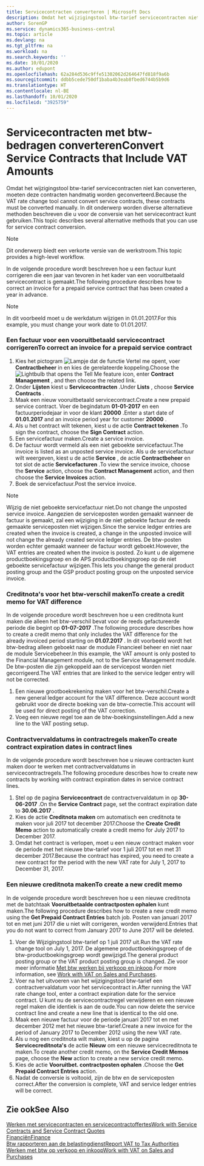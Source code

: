 ```yaml
---
title: Servicecontracten converteren | Microsoft Docs
description: Omdat het wijzigingstool btw-tarief servicecontracten niet kan converteren, moeten deze contracten handmatig worden geconverteerd. In dit onderwerp worden diverse alternatieve methoden beschreven die u voor de conversie van het servicecontract kunt gebruiken.
author: SorenGP
ms.service: dynamics365-business-central
ms.topic: article
ms.devlang: na
ms.tgt_pltfrm: na
ms.workload: na
ms.search.keywords: ''
ms.date: 10/01/2020
ms.author: edupont
ms.openlocfilehash: 62a284d536c9ffe51302062d264647fd818f9a6b
ms.sourcegitcommit: ddbb5cede750df1baba4b3eab8fbed6744b5b9d6
ms.translationtype: HT
ms.contentlocale: nl-BE
ms.lasthandoff: 10/01/2020
ms.locfileid: "3925759"
---
```

# <a name="convert-service-contracts-that-include-vat-amounts"></a><span data-ttu-id="41b22-104">Servicecontracten met btw-bedragen converteren</span><span class="sxs-lookup"><span data-stu-id="41b22-104">Convert Service Contracts that Include VAT Amounts</span></span>
<span data-ttu-id="41b22-105">Omdat het wijzigingstool btw-tarief servicecontracten niet kan converteren, moeten deze contracten handmatig worden geconverteerd.</span><span class="sxs-lookup"><span data-stu-id="41b22-105">Because the VAT rate change tool cannot convert service contracts, these contracts must be converted manually.</span></span> <span data-ttu-id="41b22-106">In dit onderwerp worden diverse alternatieve methoden beschreven die u voor de conversie van het servicecontract kunt gebruiken.</span><span class="sxs-lookup"><span data-stu-id="41b22-106">This topic describes several alternative methods that you can use for service contract conversion.</span></span>  

> [!NOTE]  
>  <span data-ttu-id="41b22-107">Dit onderwerp biedt een verkorte versie van de werkstroom.</span><span class="sxs-lookup"><span data-stu-id="41b22-107">This topic provides a high-level workflow.</span></span>  

 <span data-ttu-id="41b22-108">In de volgende procedure wordt beschreven hoe u een factuur kunt corrigeren die een jaar van tevoren in het kader van een vooruitbetaald servicecontract is gemaakt.</span><span class="sxs-lookup"><span data-stu-id="41b22-108">The following procedure describes how to correct an invoice for a prepaid service contract that has been created a year in advance.</span></span>  

> [!NOTE]  
>  <span data-ttu-id="41b22-109">In dit voorbeeld moet u de werkdatum wijzigen in 01.01.2017.</span><span class="sxs-lookup"><span data-stu-id="41b22-109">For this example, you must change your work date to 01.01.2017.</span></span>  

### <a name="to-correct-an-invoice-for-a-prepaid-service-contract"></a><span data-ttu-id="41b22-110">Een factuur voor een vooruitbetaald servicecontract corrigeren</span><span class="sxs-lookup"><span data-stu-id="41b22-110">To correct an invoice for a prepaid service contract</span></span>  
1. <span data-ttu-id="41b22-111">Kies het pictogram ![Lampje dat de functie Vertel me opent](media/ui-search/search_small.png "Vertel me wat u wilt doen"), voer **Contractbeheer** in en kies de gerelateerde koppeling.</span><span class="sxs-lookup"><span data-stu-id="41b22-111">Choose the ![Lightbulb that opens the Tell Me feature](media/ui-search/search_small.png "Tell me what you want to do") icon, enter **Contract Management** , and then choose the related link.</span></span>  
2. <span data-ttu-id="41b22-112">Onder **Lijsten** kiest u **Servicecontracten** .</span><span class="sxs-lookup"><span data-stu-id="41b22-112">Under **Lists** , choose **Service Contracts** .</span></span>  
3. <span data-ttu-id="41b22-113">Maak een nieuw vooruitbetaald servicecontract.</span><span class="sxs-lookup"><span data-stu-id="41b22-113">Create a new prepaid service contract.</span></span> <span data-ttu-id="41b22-114">Voer de begindatum **01-01-2017** en een factuurperiodejaar in voor de klant **20000** .</span><span class="sxs-lookup"><span data-stu-id="41b22-114">Enter a start date of **01.01.2017** and an invoice period year for customer **20000** .</span></span>  
4. <span data-ttu-id="41b22-115">Als u het contract wilt tekenen, kiest u de actie **Contract tekenen** .</span><span class="sxs-lookup"><span data-stu-id="41b22-115">To sign the contract, choose the **Sign Contract** action.</span></span>  
5. <span data-ttu-id="41b22-116">Een servicefactuur maken.</span><span class="sxs-lookup"><span data-stu-id="41b22-116">Create a service invoice.</span></span>
6. <span data-ttu-id="41b22-117">De factuur wordt vermeld als een niet geboekte servicefactuur.</span><span class="sxs-lookup"><span data-stu-id="41b22-117">The invoice is listed as an unposted service invoice.</span></span> <span data-ttu-id="41b22-118">Als u de servicefactuur wilt weergeven, kiest u de actie **Service** , de actie **Contractbeheer** en tot slot de actie **Servicefacturen** .</span><span class="sxs-lookup"><span data-stu-id="41b22-118">To view the service invoice, choose the **Service** action, choose the **Contract Management** action, and then choose the **Service Invoices** action.</span></span>  
7. <span data-ttu-id="41b22-119">Boek de servicefactuur.</span><span class="sxs-lookup"><span data-stu-id="41b22-119">Post the service invoice.</span></span>  

> [!NOTE]  
>  <span data-ttu-id="41b22-120">Wijzig de niet geboekte servicefactuur niet.</span><span class="sxs-lookup"><span data-stu-id="41b22-120">Do not change the unposted service invoice.</span></span> <span data-ttu-id="41b22-121">Aangezien de serviceposten worden gemaakt wanneer de factuur is gemaakt, zal een wijziging in de niet geboekte factuur de reeds gemaakte serviceposten niet wijzigen.</span><span class="sxs-lookup"><span data-stu-id="41b22-121">Since the service ledger entries are created when the invoice is created, a change in the unposted invoice will not change the already created service ledger entries.</span></span> <span data-ttu-id="41b22-122">De btw-posten worden echter gemaakt wanneer de factuur wordt geboekt.</span><span class="sxs-lookup"><span data-stu-id="41b22-122">However, the VAT entries are created when the invoice is posted.</span></span> <span data-ttu-id="41b22-123">Zo kunt u de algemene productboekingsgroep en de APS productboekingsgroep op de niet geboekte servicefactuur wijzigen.</span><span class="sxs-lookup"><span data-stu-id="41b22-123">This lets you change the general product posting group and the GSP product posting group on the unposted service invoice.</span></span>  

### <a name="to-create-a-credit-memo-for-vat-difference"></a><span data-ttu-id="41b22-124">Creditnota's voor het btw-verschil maken</span><span class="sxs-lookup"><span data-stu-id="41b22-124">To create a credit memo for VAT difference</span></span>  
<span data-ttu-id="41b22-125">In de volgende procedure wordt beschreven hoe u een creditnota kunt maken die alleen het btw-verschil bevat voor de reeds gefactureerde periode die begint op **01-07-2017** .</span><span class="sxs-lookup"><span data-stu-id="41b22-125">The following procedure describes how to create a credit memo that only includes the VAT difference for the already invoiced period starting on **01.07.2017** .</span></span> <span data-ttu-id="41b22-126">In dit voorbeeld wordt het btw-bedrag alleen geboekt naar de module Financieel beheer en niet naar de module Servicebeheer.</span><span class="sxs-lookup"><span data-stu-id="41b22-126">In this example, the VAT amount is only posted to the Financial Management module, not to the Service Management module.</span></span> <span data-ttu-id="41b22-127">De btw-posten die zijn gekoppeld aan de servicepost worden niet gecorrigeerd.</span><span class="sxs-lookup"><span data-stu-id="41b22-127">The VAT entries that are linked to the service ledger entry will not be corrected.</span></span>  

1. <span data-ttu-id="41b22-128">Een nieuwe grootboekrekening maken voor het btw-verschil.</span><span class="sxs-lookup"><span data-stu-id="41b22-128">Create a new general ledger account for the VAT difference.</span></span> <span data-ttu-id="41b22-129">Deze account wordt gebruikt voor de directe boeking van de btw-correctie.</span><span class="sxs-lookup"><span data-stu-id="41b22-129">This account will be used for direct posting of the VAT correction.</span></span>  
2. <span data-ttu-id="41b22-130">Voeg een nieuwe regel toe aan de btw-boekingsinstellingen.</span><span class="sxs-lookup"><span data-stu-id="41b22-130">Add a new line to the VAT posting setup.</span></span>  

### <a name="to-create-contract-expiration-dates-in-contract-lines"></a><span data-ttu-id="41b22-131">Contractvervaldatums in contractregels maken</span><span class="sxs-lookup"><span data-stu-id="41b22-131">To create contract expiration dates in contract lines</span></span>  
<span data-ttu-id="41b22-132">In de volgende procedure wordt beschreven hoe u nieuwe contracten kunt maken door te werken met contractvervaldatums in servicecontractregels.</span><span class="sxs-lookup"><span data-stu-id="41b22-132">The following procedure describes how to create new contracts by working with contract expiration dates in service contract lines.</span></span>  

1. <span data-ttu-id="41b22-133">Stel op de pagina **Servicecontract** de contractvervaldatum in op **30-06-2017** .</span><span class="sxs-lookup"><span data-stu-id="41b22-133">On the **Service Contract** page, set the contract expiration date to **30.06.2017** .</span></span>  
2. <span data-ttu-id="41b22-134">Kies de actie **Creditnota maken** om automatisch een creditnota te maken voor juli 2017 tot december 2017.</span><span class="sxs-lookup"><span data-stu-id="41b22-134">Choose the **Create Credit Memo** action to automatically create a credit memo for July 2017 to December 2017.</span></span>  
3. <span data-ttu-id="41b22-135">Omdat het contract is verlopen, moet u een nieuw contract maken voor de periode met het nieuwe btw-tarief voor 1 juli 2017 tot en met 31 december 2017.</span><span class="sxs-lookup"><span data-stu-id="41b22-135">Because the contract has expired, you need to create a new contract for the period with the new VAT rate for July 1, 2017 to December 31, 2017.</span></span>  

### <a name="to-create-a-new-credit-memo"></a><span data-ttu-id="41b22-136">Een nieuwe creditnota maken</span><span class="sxs-lookup"><span data-stu-id="41b22-136">To create a new credit memo</span></span>  
<span data-ttu-id="41b22-137">In de volgende procedure wordt beschreven hoe u een nieuwe creditnota met de batchtaak **Vooruitbetaalde contractposten ophalen** kunt maken.</span><span class="sxs-lookup"><span data-stu-id="41b22-137">The following procedure describes how to create a new credit memo using the **Get Prepaid Contract Entries** batch job.</span></span> <span data-ttu-id="41b22-138">Posten van januari 2017 tot en met juni 2017 die u niet wilt corrigeren, worden verwijderd.</span><span class="sxs-lookup"><span data-stu-id="41b22-138">Entries that you do not want to correct from January 2017 to June 2017 will be deleted.</span></span>  

1. <span data-ttu-id="41b22-139">Voer de Wijzigingstool btw-tarief op 1 juli 2017 uit.</span><span class="sxs-lookup"><span data-stu-id="41b22-139">Run the VAT rate change tool on July 1, 2017.</span></span> <span data-ttu-id="41b22-140">De algemene productboekingsgroep of de btw-productboekingsgroep wordt gewijzigd.</span><span class="sxs-lookup"><span data-stu-id="41b22-140">The general product posting group or the VAT product posting group is changed.</span></span> <span data-ttu-id="41b22-141">Zie voor meer informatie [Met btw werken bij verkoop en inkoop](finance-work-with-vat.md).</span><span class="sxs-lookup"><span data-stu-id="41b22-141">For more information, see [Work with VAT on Sales and Purchases](finance-work-with-vat.md).</span></span>  
2. <span data-ttu-id="41b22-142">Voer na het uitvoeren van het wijzigingstool btw-tarief een contractvervaldatum voor het servicecontract in.</span><span class="sxs-lookup"><span data-stu-id="41b22-142">After running the VAT rate change tool, enter a contract expiration date for the service contract.</span></span> <span data-ttu-id="41b22-143">U kunt nu de servicecontractregel verwijderen en een nieuwe regel maken die identiek is aan de oude.</span><span class="sxs-lookup"><span data-stu-id="41b22-143">You can now delete the service contract line and create a new line that is identical to the old one.</span></span>  
3. <span data-ttu-id="41b22-144">Maak een nieuwe factuur voor de periode januari 2017 tot en met december 2012 met het nieuwe btw-tarief.</span><span class="sxs-lookup"><span data-stu-id="41b22-144">Create a new invoice for the period of January 2017 to December 2012 using the new VAT rate.</span></span>  
4. <span data-ttu-id="41b22-145">Als u nog een creditnota wilt maken, kiest u op de pagina **Servicecreditnota's** de actie **Nieuw** om een nieuwe servicecreditnota te maken.</span><span class="sxs-lookup"><span data-stu-id="41b22-145">To create another credit memo, on the **Service Credit Memos** page, choose the **New** action to create a new service credit memo.</span></span>  
5. <span data-ttu-id="41b22-146">Kies de actie **Vooruitbet. contractposten ophalen** .</span><span class="sxs-lookup"><span data-stu-id="41b22-146">Choose the **Get Prepaid Contract Entries** action.</span></span>  
6. <span data-ttu-id="41b22-147">Nadat de conversie is voltooid, zijn de btw en de serviceposten correct.</span><span class="sxs-lookup"><span data-stu-id="41b22-147">After the conversion is complete, VAT and service ledger entries will be correct.</span></span>  

## <a name="see-also"></a><span data-ttu-id="41b22-148">Zie ook</span><span class="sxs-lookup"><span data-stu-id="41b22-148">See Also</span></span>  
[<span data-ttu-id="41b22-149">Werken met servicecontracten en servicecontractoffertes</span><span class="sxs-lookup"><span data-stu-id="41b22-149">Work with Service Contracts and Service Contract Quotes</span></span>](service-how-to-create-service-contracts-and-service-contract-quotes.md)  
[<span data-ttu-id="41b22-150">Financiën</span><span class="sxs-lookup"><span data-stu-id="41b22-150">Finance</span></span>](finance.md)  
[<span data-ttu-id="41b22-151">Btw rapporteren aan de belastingdienst</span><span class="sxs-lookup"><span data-stu-id="41b22-151">Report VAT to Tax Authorities</span></span>](finance-how-report-vat.md)  
[<span data-ttu-id="41b22-152">Werken met btw op verkoop en inkoop</span><span class="sxs-lookup"><span data-stu-id="41b22-152">Work with VAT on Sales and Purchases</span></span>](finance-work-with-vat.md)  

